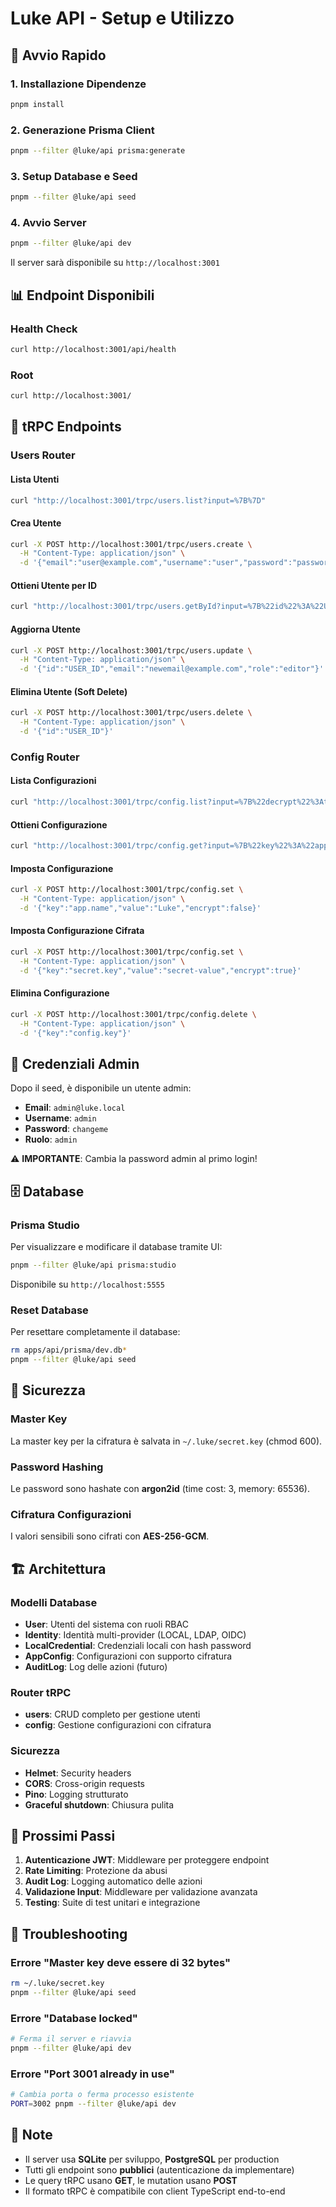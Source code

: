 # Luke API - Setup e Utilizzo

## 🚀 Avvio Rapido

### 1. Installazione Dipendenze

```bash
pnpm install
```

### 2. Generazione Prisma Client

```bash
pnpm --filter @luke/api prisma:generate
```

### 3. Setup Database e Seed

```bash
pnpm --filter @luke/api seed
```

### 4. Avvio Server

```bash
pnpm --filter @luke/api dev
```

Il server sarà disponibile su `http://localhost:3001`

## 📊 Endpoint Disponibili

### Health Check

```bash
curl http://localhost:3001/api/health
```

### Root

```bash
curl http://localhost:3001/
```

## 🔗 tRPC Endpoints

### Users Router

#### Lista Utenti

```bash
curl "http://localhost:3001/trpc/users.list?input=%7B%7D"
```

#### Crea Utente

```bash
curl -X POST http://localhost:3001/trpc/users.create \
  -H "Content-Type: application/json" \
  -d '{"email":"user@example.com","username":"user","password":"password123","role":"viewer"}'
```

#### Ottieni Utente per ID

```bash
curl "http://localhost:3001/trpc/users.getById?input=%7B%22id%22%3A%22USER_ID%22%7D"
```

#### Aggiorna Utente

```bash
curl -X POST http://localhost:3001/trpc/users.update \
  -H "Content-Type: application/json" \
  -d '{"id":"USER_ID","email":"newemail@example.com","role":"editor"}'
```

#### Elimina Utente (Soft Delete)

```bash
curl -X POST http://localhost:3001/trpc/users.delete \
  -H "Content-Type: application/json" \
  -d '{"id":"USER_ID"}'
```

### Config Router

#### Lista Configurazioni

```bash
curl "http://localhost:3001/trpc/config.list?input=%7B%22decrypt%22%3Atrue%7D"
```

#### Ottieni Configurazione

```bash
curl "http://localhost:3001/trpc/config.get?input=%7B%22key%22%3A%22app.name%22%7D"
```

#### Imposta Configurazione

```bash
curl -X POST http://localhost:3001/trpc/config.set \
  -H "Content-Type: application/json" \
  -d '{"key":"app.name","value":"Luke","encrypt":false}'
```

#### Imposta Configurazione Cifrata

```bash
curl -X POST http://localhost:3001/trpc/config.set \
  -H "Content-Type: application/json" \
  -d '{"key":"secret.key","value":"secret-value","encrypt":true}'
```

#### Elimina Configurazione

```bash
curl -X POST http://localhost:3001/trpc/config.delete \
  -H "Content-Type: application/json" \
  -d '{"key":"config.key"}'
```

## 🔑 Credenziali Admin

Dopo il seed, è disponibile un utente admin:

- **Email**: `admin@luke.local`
- **Username**: `admin`
- **Password**: `changeme`
- **Ruolo**: `admin`

⚠️ **IMPORTANTE**: Cambia la password admin al primo login!

## 🗄️ Database

### Prisma Studio

Per visualizzare e modificare il database tramite UI:

```bash
pnpm --filter @luke/api prisma:studio
```

Disponibile su `http://localhost:5555`

### Reset Database

Per resettare completamente il database:

```bash
rm apps/api/prisma/dev.db*
pnpm --filter @luke/api seed
```

## 🔐 Sicurezza

### Master Key

La master key per la cifratura è salvata in `~/.luke/secret.key` (chmod 600).

### Password Hashing

Le password sono hashate con **argon2id** (time cost: 3, memory: 65536).

### Cifratura Configurazioni

I valori sensibili sono cifrati con **AES-256-GCM**.

## 🏗️ Architettura

### Modelli Database

- **User**: Utenti del sistema con ruoli RBAC
- **Identity**: Identità multi-provider (LOCAL, LDAP, OIDC)
- **LocalCredential**: Credenziali locali con hash password
- **AppConfig**: Configurazioni con supporto cifratura
- **AuditLog**: Log delle azioni (futuro)

### Router tRPC

- **users**: CRUD completo per gestione utenti
- **config**: Gestione configurazioni con cifratura

### Sicurezza

- **Helmet**: Security headers
- **CORS**: Cross-origin requests
- **Pino**: Logging strutturato
- **Graceful shutdown**: Chiusura pulita

## 🚧 Prossimi Passi

1. **Autenticazione JWT**: Middleware per proteggere endpoint
2. **Rate Limiting**: Protezione da abusi
3. **Audit Log**: Logging automatico delle azioni
4. **Validazione Input**: Middleware per validazione avanzata
5. **Testing**: Suite di test unitari e integrazione

## 🐛 Troubleshooting

### Errore "Master key deve essere di 32 bytes"

```bash
rm ~/.luke/secret.key
pnpm --filter @luke/api seed
```

### Errore "Database locked"

```bash
# Ferma il server e riavvia
pnpm --filter @luke/api dev
```

### Errore "Port 3001 already in use"

```bash
# Cambia porta o ferma processo esistente
PORT=3002 pnpm --filter @luke/api dev
```

## 📝 Note

- Il server usa **SQLite** per sviluppo, **PostgreSQL** per production
- Tutti gli endpoint sono **pubblici** (autenticazione da implementare)
- Le query tRPC usano **GET**, le mutation usano **POST**
- Il formato tRPC è compatibile con client TypeScript end-to-end
